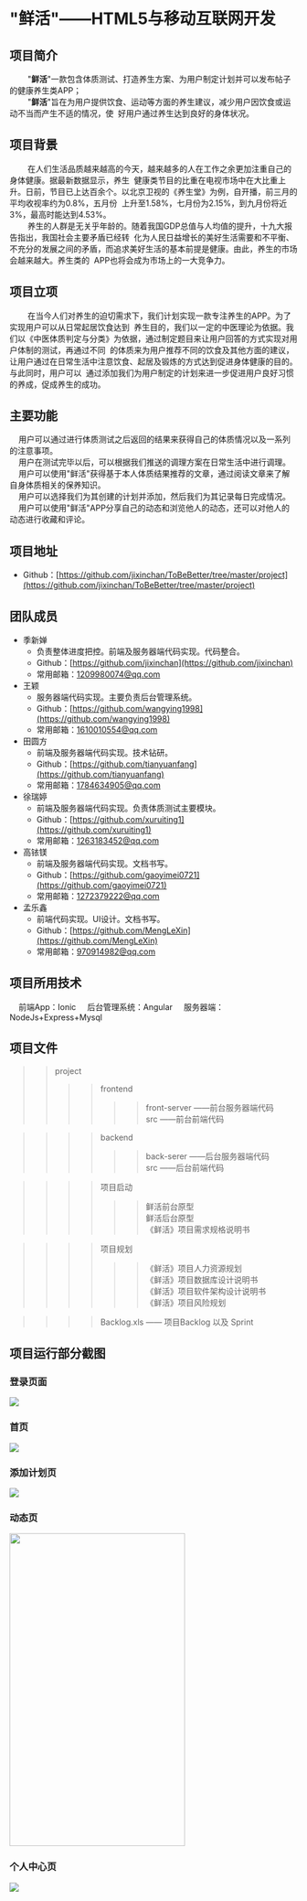 # "鲜活"——HTML5与移动互联网开发
## 项目简介
&nbsp;&nbsp;&nbsp;&nbsp;&nbsp;&nbsp;&nbsp;&nbsp;"**鲜活**"一款包含体质测试、打造养生方案、为用户制定计划并可以发布帖子的健康养生类APP；<br>
&nbsp;&nbsp;&nbsp;&nbsp;&nbsp;&nbsp;&nbsp;&nbsp;"**鲜活**"旨在为用户提供饮食、运动等方面的养生建议，减少用户因饮食或运动不当而产生不适的情况，使&nbsp;&nbsp;好用户通过养生达到良好的身体状况。

## 项目背景
&nbsp;&nbsp;&nbsp;&nbsp;&nbsp;&nbsp;&nbsp;&nbsp;在人们生活品质越来越高的今天，越来越多的人在工作之余更加注重自己的身体健康。据最新数据显示，养生&nbsp;&nbsp;健康类节目的比重在电视市场中在大比重上升。日前，节目已上达百余个。以北京卫视的《养生堂》为例，自开播，前三月的平均收视率约为0.8%，五月份&nbsp;&nbsp;上升至1.58%，七月份为2.15%，到九月份将近3%，最高时能达到4.53%。<br>
&nbsp;&nbsp;&nbsp;&nbsp;&nbsp;&nbsp;&nbsp;&nbsp;养生的人群是无关乎年龄的。随着我国GDP总值与人均值的提升，十九大报告指出，我国社会主要矛盾已经转&nbsp;&nbsp;化为人民日益增长的美好生活需要和不平衡、不充分的发展之间的矛盾，而追求美好生活的基本前提是健康。由此，养生的市场会越来越大。养生类的&nbsp;&nbsp;APP也将会成为市场上的一大竞争力。

## 项目立项
&nbsp;&nbsp;&nbsp;&nbsp;&nbsp;&nbsp;&nbsp;&nbsp;在当今人们对养生的迫切需求下，我们计划实现一款专注养生的APP。为了实现用户可以从日常起居饮食达到&nbsp;&nbsp;养生目的，我们以一定的中医理论为依据。我们以《中医体质判定与分类》为依据，通过制定题目来让用户回答的方式实现对用户体制的测试，再通过不同&nbsp;&nbsp;的体质来为用户推荐不同的饮食及其他方面的建议，让用户通过在日常生活中注意饮食、起居及锻炼的方式达到促进身体健康的目的。与此同时，用户可以&nbsp;&nbsp;通过添加我们为用户制定的计划来进一步促进用户良好习惯的养成，促成养生的成功。

## 主要功能
&nbsp;&nbsp;&nbsp;&nbsp;用户可以通过进行体质测试之后返回的结果来获得自己的体质情况以及一系列的注意事项。<br>
&nbsp;&nbsp;&nbsp;&nbsp;用户在测试完毕以后，可以根据我们推送的调理方案在日常生活中进行调理。<br>
&nbsp;&nbsp;&nbsp;&nbsp;用户可以使用"鲜活"获得基于本人体质结果推荐的文章，通过阅读文章来了解自身体质相关的保养知识。<br>
&nbsp;&nbsp;&nbsp;&nbsp;用户可以选择我们为其创建的计划并添加，然后我们为其记录每日完成情况。<br>
&nbsp;&nbsp;&nbsp;&nbsp;用户可以使用"鲜活"APP分享自己的动态和浏览他人的动态，还可以对他人的动态进行收藏和评论。<br>
 
## 项目地址
   * Github：[https://github.com/jixinchan/ToBeBetter/tree/master/project](https://github.com/jixinchan/ToBeBetter/tree/master/project)

## 团队成员
* 季新婵
   * 负责整体进度把控。前端及服务器端代码实现。代码整合。
   * Github：[https://github.com/jixinchan](https://github.com/jixinchan)
   * 常用邮箱：1209980074@qq.com
* 王颖
   * 服务器端代码实现。主要负责后台管理系统。
   * Github：[https://github.com/wangying1998](https://github.com/wangying1998)
   * 常用邮箱：1610010554@qq.com
* 田圆方
   * 前端及服务器端代码实现。技术钻研。
   * Github：[https://github.com/tianyuanfang](https://github.com/tianyuanfang)
   * 常用邮箱：1784634905@qq.com
* 徐瑞婷
   * 前端及服务器端代码实现。负责体质测试主要模块。
   * Github：[https://github.com/xuruiting1](https://github.com/xuruiting1)  
   * 常用邮箱：1263183452@qq.com
* 高铱镁
   * 前端及服务器端代码实现。文档书写。
   * Github：[https://github.com/gaoyimei0721](https://github.com/gaoyimei0721)  
   * 常用邮箱：1272379222@qq.com
* 孟乐鑫
   * 前端代码实现。UI设计。文档书写。
   * Github：[https://github.com/MengLeXin](https://github.com/MengLeXin)  
   * 常用邮箱：970914982@qq.com

## 项目所用技术
&nbsp;&nbsp;&nbsp;&nbsp;前端App：Ionic
&nbsp;&nbsp;&nbsp;&nbsp;后台管理系统：Angular
&nbsp;&nbsp;&nbsp;&nbsp;服务器端：NodeJs+Express+Mysql

## 项目文件
>>project<br>
>>>> frontend<br>
>>>>>> front-server ——前台服务器端代码 <br>
>>>>>> src ——前台前端代码 <br>

>>>> backend <br>
>>>>>> back-serer ——后台服务器端代码<br>
>>>>>> src ——后台前端代码<br>

>>>> 项目启动<br>
>>>>>> 鲜活前台原型<br>
>>>>>> 鲜活后台原型<br>
>>>>>> 《鲜活》项目需求规格说明书<br>

>>>> 项目规划<br>
>>>>>> 《鲜活》项目人力资源规划<br>
>>>>>> 《鲜活》项目数据库设计说明书<br>
>>>>>> 《鲜活》项目软件架构设计说明书<br>
>>>>>> 《鲜活》项目风险规划<br>

>>>> Backlog.xls —— 项目Backlog 以及 Sprint


## 项目运行部分截图
### 登录页面
<img src="/project/front-end/部分截图/1.png" align=center>

### 首页
<img src="/project/front-end/部分截图/2.png" align=center>

### 添加计划页
<img src="/project/front-end/部分截图/3.png" align=center>

### 动态页
<img src="/project/front-end/部分截图/4.png" width='307px' height='547px' align=center>

### 个人中心页
<img src="/project/front-end/部分截图/5.png" align=center>

